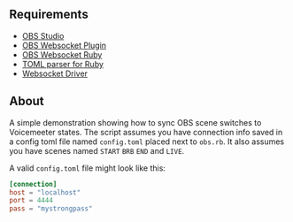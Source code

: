 ## Requirements

-   [OBS Studio](https://obsproject.com/)
-   [OBS Websocket Plugin](https://obsproject.com/forum/resources/obs-websocket-remote-control-obs-studio-from-websockets.466/)
-   [OBS Websocket Ruby](https://github.com/onyx-and-iris/ruby-obs-websocket)
-   [TOML parser for Ruby](https://github.com/jm/toml)
-   [Websocket Driver](https://github.com/faye/websocket-driver-ruby)

## About

A simple demonstration showing how to sync OBS scene switches to Voicemeeter states. The script assumes you have connection info saved in
a config toml file named `config.toml` placed next to `obs.rb`. It also assumes you have scenes named `START` `BRB` `END` and `LIVE`.

A valid `config.toml` file might look like this:

```toml
[connection]
host = "localhost"
port = 4444
pass = "mystrongpass"
```
